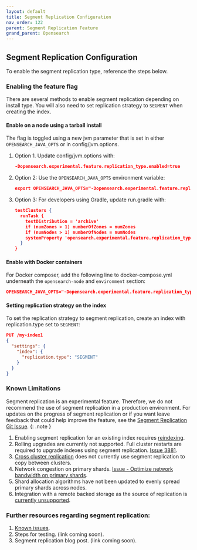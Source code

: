 ```yaml
---
layout: default
title: Segment Replication Configuration
nav_order: 122
parent: Segment Replication Feature
grand_parent: Opensearch
---
```


## Segment Replication Configuration

To enable the segment replication type, reference the steps below.

### Enabling the feature flag

There are several methods to enable segment replication depending on install type. You will also need to set replication strategy to `SEGMENT` when creating the index.

#### Enable on a node using a tarball install

The flag is toggled using a new jvm parameter that is set in either `OPENSEARCH_JAVA_OPTS` or in config/jvm.options.

1. Option 1. Update config/jvm.options with:

    ````json
    -Dopensearch.experimental.feature.replication_type.enabled=true
    ````

1. Option 2: Use the `OPENSEARCH_JAVA_OPTS` environment variable:

    ````json
    export OPENSEARCH_JAVA_OPTS="-Dopensearch.experimental.feature.replication_type.enabled=true"
    ````
1. Option 3: For developers using Gradle, update run.gradle with:

    ````json
    testClusters {
      runTask {
        testDistribution = 'archive'
        if (numZones > 1) numberOfZones = numZones
        if (numNodes > 1) numberOfNodes = numNodes
        systemProperty 'opensearch.experimental.feature.replication_type.enabled', 'true'
      }
    }
    ````

#### Enable with Docker containers

For Docker composer, add the following line to docker-compose.yml underneath the `opensearch-node` and `environment` section:

````json
OPENSEARCH_JAVA_OPTS="-Dopensearch.experimental.feature.replication_type.enabled=true" # Enables segment replication
````

#### Setting replication strategy on the index

To set the replication strategy to segment replication, create an index with replication.type set to `SEGMENT`:

````json
PUT /my-index1
{
  "settings": {
    "index": {
      "replication.type": "SEGMENT" 
    }
  }
}
````

### Known Limitations

Segment replication is an experimental feature. Therefore, we do not recommend the use of segment replication in a production environment. For updates on the progress of segment replication or if you want leave feedback that could help improve the feature, see the [Segment Replication Git Issue](https://github.com/opensearch-project/OpenSearch/issues/2229).
{: .note }

1. Enabling segment replication for an existing index requires [reindexing](https://github.com/opensearch-project/OpenSearch/issues/3685).
1. Rolling upgrades are currently not supported. Full cluster restarts are required to upgrade indexes using segment replication. [Issue 3881](https://github.com/opensearch-project/OpenSearch/issues/3881).
1. [Cross cluster replication](https://github.com/opensearch-project/OpenSearch/issues/4090) does not currently use segment replication to copy between clusters.
1. Network congestion on primary shards. [Issue - Optimize network bandwidth on primary shards](https://github.com/opensearch-project/OpenSearch/issues/4245).
1. Shard allocation algorithms have not been updated to evenly spread primary shards across nodes.
1. Integration with a remote backed storage as the source of replication is [currently unsupported](https://github.com/opensearch-project/OpenSearch/issues/4448).

### Further resources regarding segment replication:

1. [Known issues](https://github.com/opensearch-project/OpenSearch/issues/2194).
1. Steps for testing. (link coming soon).
1. Segment replication blog post. (link coming soon).